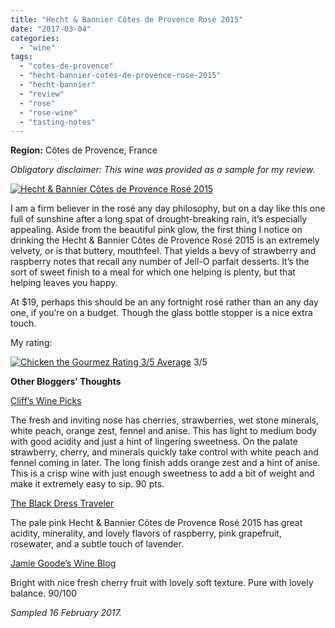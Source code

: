```yaml
---
title: "Hecht & Bannier Côtes de Provence Rosé 2015"
date: "2017-03-04"
categories:
  - "wine"
tags:
  - "cotes-de-provence"
  - "hecht-bannier-cotes-de-provence-rose-2015"
  - "hecht-bannier"
  - "review"
  - "rose"
  - "rose-wine"
  - "tasting-notes"
---
```


**Region:** Côtes de Provence, France

_Obligatory disclaimer: This wine was provided as a sample for my review._

[![Hecht & Bannier Côtes de Provence Rosé 2015](http://s3.amazonaws.com/thegourmez-wpmedia/2017/02/Hecht-Bannier-01-334x500.jpg)](http://s3.amazonaws.com/thegourmez-wpmedia/2017/02/Hecht-Bannier-01.jpg)

I am a firm believer in the rosé any day philosophy, but on a day like this one full of sunshine after a long spat of drought-breaking rain, it’s especially appealing. Aside from the beautiful pink glow, the first thing I notice on drinking the Hecht & Bannier Côtes de Provence Rosé 2015 is an extremely velvety, or is that buttery, mouthfeel. That yields a bevy of strawberry and raspberry notes that recall any number of Jell-O parfait desserts. It’s the sort of sweet finish to a meal for which one helping is plenty, but that helping leaves you happy.

At $19, perhaps this should be an any fortnight rosé rather than an any day one, if you’re on a budget. Though the glass bottle stopper is a nice extra touch.

My rating:




<div class="caption">

[![Chicken the Gourmez Rating 3/5 Average](http://s3.amazonaws.com/thegourmez-wpmedia/2009/02/rating_chicken11.gif)](http://s3.amazonaws.com/thegourmez-wpmedia/2009/02/rating_chicken11.gif) 3/5</div>


**Other Bloggers’ Thoughts**

[Cliff’s Wine Picks](https://cliffswinepicks.com/2017/01/20/cliffs-wine-picks-seriously-pink-rose-wines-of-provence/)

The fresh and inviting nose has cherries, strawberries, wet stone minerals, white peach, orange zest, fennel and anise. This has light to medium body with good acidity and just a hint of lingering sweetness. On the palate strawberry, cherry, and minerals quickly take control with white peach and fennel coming in later. The long finish adds orange zest and a hint of anise. This is a crisp wine with just enough sweetness to add a bit of weight and make it extremely easy to sip. 90 pts.

[The Black Dress Traveler](http://www.blackdresstraveler.com/2016/05/rose-wine-perfect-summer-sip.html)

The pale pink Hecht & Bannier Côtes de Provence Rosé 2015 has great acidity, minerality, and lovely flavors of raspberry, pink grapefruit, rosewater, and a subtle touch of lavender.

[Jamie Goode’s Wine Blog](http://www.wineanorak.com/wineblog/provence/provence-rose-24-leading-examples-tasted)

Bright with nice fresh cherry fruit with lovely soft texture. Pure with lovely balance. 90/100

_Sampled 16 February 2017._
